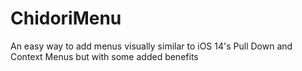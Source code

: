 # ChidoriMenu
An easy way to add menus visually similar to iOS 14's Pull Down and Context Menus but with some added benefits
